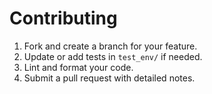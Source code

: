 # Contributing

1. Fork and create a branch for your feature.
2. Update or add tests in `test_env/` if needed.
3. Lint and format your code.
4. Submit a pull request with detailed notes.

